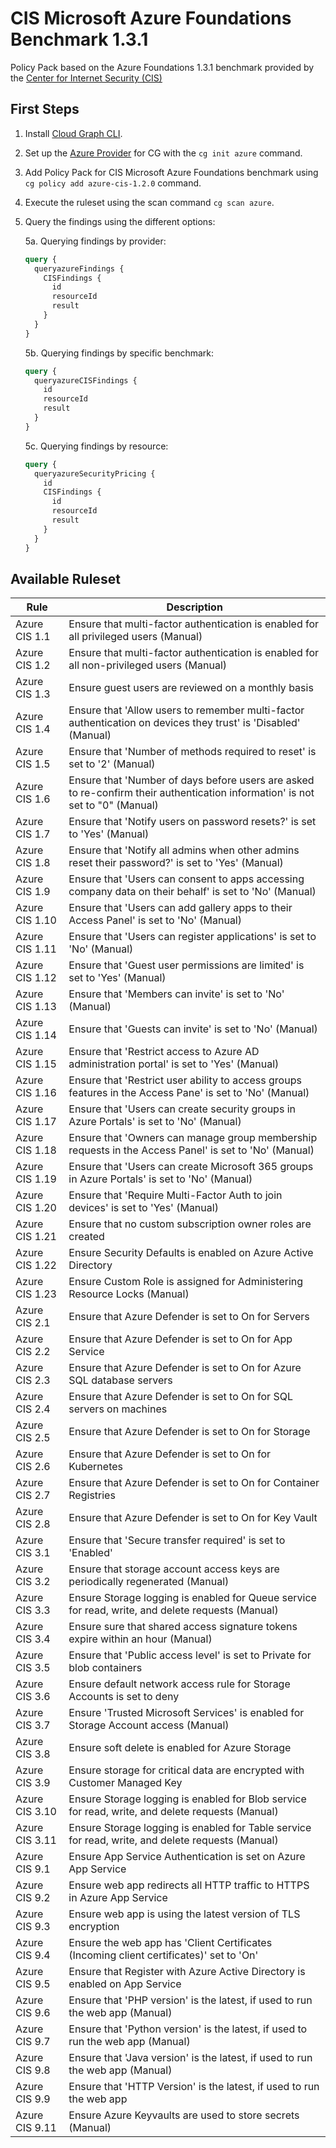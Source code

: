 # CIS Microsoft Azure Foundations Benchmark 1.3.1

Policy Pack based on the Azure Foundations 1.3.1 benchmark provided by the [Center for Internet Security (CIS)](https://www.cisecurity.org/benchmark/azure/)

## First Steps

1. Install [Cloud Graph CLI](https://docs.cloudgraph.dev/quick-start).
2. Set up the [Azure Provider](https://www.npmjs.com/package/@cloudgraph/cg-provider-azure) for CG with the `cg init azure` command.
3. Add Policy Pack for CIS Microsoft Azure Foundations benchmark using `cg policy add azure-cis-1.2.0` command.
4. Execute the ruleset using the scan command `cg scan azure`.
5. Query the findings using the different options:

   5a. Querying findings by provider:

   ```graphql
   query {
     queryazureFindings {
       CISFindings {
         id
         resourceId
         result
       }
     }
   }
   ```

   5b. Querying findings by specific benchmark:

   ```graphql
   query {
     queryazureCISFindings {
       id
       resourceId
       result
     }
   }
   ```

   5c. Querying findings by resource:

   ```graphql
   query {
     queryazureSecurityPricing {
       id
       CISFindings {
         id
         resourceId
         result
       }
     }
   }
   ```

## Available Ruleset

| Rule           | Description                                                                                                                                      |
| -------------- | ------------------------------------------------------------------------------------------------------------------------------------------------------------------- |
| Azure CIS 1.1  | Ensure that multi-factor authentication is enabled for all privileged users (Manual)                                                             |
| Azure CIS 1.2  | Ensure that multi-factor authentication is enabled for all non-privileged users (Manual)                                                         |
| Azure CIS 1.3  | Ensure guest users are reviewed on a monthly basis                                                                                               |
| Azure CIS 1.4  | Ensure that 'Allow users to remember multi-factor authentication on devices they trust' is 'Disabled' (Manual)                                   |
| Azure CIS 1.5  | Ensure that 'Number of methods required to reset' is set to '2' (Manual)                                                                         |
| Azure CIS 1.6  | Ensure that 'Number of days before users are asked to re-confirm their authentication information' is not set to "0" (Manual)                    |
| Azure CIS 1.7  | Ensure that 'Notify users on password resets?' is set to 'Yes' (Manual)                                                                          |
| Azure CIS 1.8  | Ensure that 'Notify all admins when other admins reset their password?' is set to 'Yes' (Manual)                                                 |
| Azure CIS 1.9  | Ensure that 'Users can consent to apps accessing company data on their behalf' is set to 'No' (Manual)                                           |
| Azure CIS 1.10 | Ensure that 'Users can add gallery apps to their Access Panel' is set to 'No' (Manual)                                                           |
| Azure CIS 1.11 | Ensure that 'Users can register applications' is set to 'No' (Manual)                                                                            |
| Azure CIS 1.12 | Ensure that 'Guest user permissions are limited' is set to 'Yes' (Manual)                                                                        |
| Azure CIS 1.13 | Ensure that 'Members can invite' is set to 'No' (Manual)                                                                                         |
| Azure CIS 1.14 | Ensure that 'Guests can invite' is set to 'No' (Manual)                                                                                          |
| Azure CIS 1.15 | Ensure that 'Restrict access to Azure AD administration portal' is set to 'Yes' (Manual)                                                         |
| Azure CIS 1.16 | Ensure that 'Restrict user ability to access groups features in the Access Pane' is set to 'No' (Manual)                                         |
| Azure CIS 1.17 | Ensure that 'Users can create security groups in Azure Portals' is set to 'No' (Manual)                                                          |
| Azure CIS 1.18 | Ensure that 'Owners can manage group membership requests in the Access Panel' is set to 'No' (Manual)                                            |
| Azure CIS 1.19 | Ensure that 'Users can create Microsoft 365 groups in Azure Portals' is set to 'No' (Manual)                                                     |
| Azure CIS 1.20 | Ensure that 'Require Multi-Factor Auth to join devices' is set to 'Yes' (Manual)                                                                 |
| Azure CIS 1.21 | Ensure that no custom subscription owner roles are created                                                                                       |
| Azure CIS 1.22 | Ensure Security Defaults is enabled on Azure Active Directory                                                                                    |
| Azure CIS 1.23 | Ensure Custom Role is assigned for Administering Resource Locks (Manual)                                                                         |
| Azure CIS 2.1  | Ensure that Azure Defender is set to On for Servers                                                                                              |
| Azure CIS 2.2  | Ensure that Azure Defender is set to On for App Service                                                                                          |
| Azure CIS 2.3  | Ensure that Azure Defender is set to On for Azure SQL database servers                                                                           |
| Azure CIS 2.4  | Ensure that Azure Defender is set to On for SQL servers on machines                                                                              |
| Azure CIS 2.5  | Ensure that Azure Defender is set to On for Storage                                                                                              |
| Azure CIS 2.6  | Ensure that Azure Defender is set to On for Kubernetes                                                                                           |
| Azure CIS 2.7  | Ensure that Azure Defender is set to On for Container Registries                                                                                 |
| Azure CIS 2.8  | Ensure that Azure Defender is set to On for Key Vault                                                                                            |
| Azure CIS 3.1  | Ensure that 'Secure transfer required' is set to 'Enabled'                                                                                       |
| Azure CIS 3.2  | Ensure that storage account access keys are periodically regenerated (Manual)                                                                    |
| Azure CIS 3.3  | Ensure Storage logging is enabled for Queue service for read, write, and delete requests (Manual)                                                |
| Azure CIS 3.4  | Ensure sure that shared access signature tokens expire within an hour (Manual)                                                                   |
| Azure CIS 3.5  | Ensure that 'Public access level' is set to Private for blob containers                                                                          |
| Azure CIS 3.6  | Ensure default network access rule for Storage Accounts is set to deny                                                                           |
| Azure CIS 3.7  | Ensure 'Trusted Microsoft Services' is enabled for Storage Account access (Manual)                                                               |
| Azure CIS 3.8  | Ensure soft delete is enabled for Azure Storage                                                                                                  |
| Azure CIS 3.9  | Ensure storage for critical data are encrypted with Customer Managed Key                                                                         |
| Azure CIS 3.10 | Ensure Storage logging is enabled for Blob service for read, write, and delete requests (Manual)                                                 |
| Azure CIS 3.11 | Ensure Storage logging is enabled for Table service for read, write, and delete requests (Manual)                                                |
| Azure CIS 9.1  | Ensure App Service Authentication is set on Azure App Service                                                                                    |
| Azure CIS 9.2  | Ensure web app redirects all HTTP traffic to HTTPS in Azure App Service                                                                          |
| Azure CIS 9.3  | Ensure web app is using the latest version of TLS encryption                                                                                     |
| Azure CIS 9.4  | Ensure the web app has 'Client Certificates (Incoming client certificates)' set to 'On'                                                          |
| Azure CIS 9.5  | Ensure that Register with Azure Active Directory is enabled on App Service                                                                       |
| Azure CIS 9.6  | Ensure that 'PHP version' is the latest, if used to run the web app (Manual)                                                                     |
| Azure CIS 9.7  | Ensure that 'Python version' is the latest, if used to run the web app (Manual)                                                                  |
| Azure CIS 9.8  | Ensure that 'Java version' is the latest, if used to run the web app (Manual)                                                                    |
| Azure CIS 9.9  | Ensure that 'HTTP Version' is the latest, if used to run the web app                                                                             |
| Azure CIS 9.11 | Ensure Azure Keyvaults are used to store secrets (Manual)                                                                                        |
